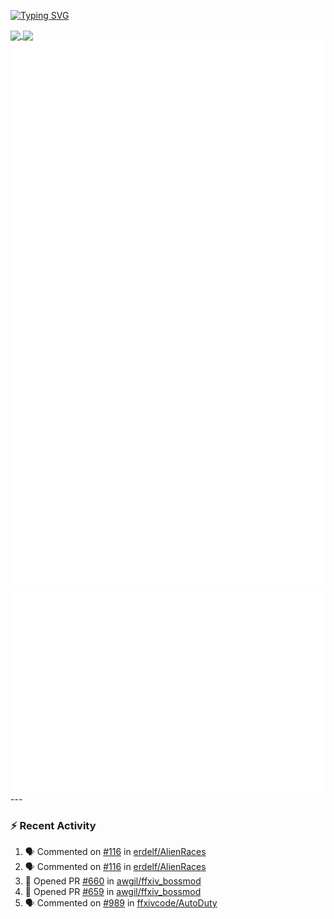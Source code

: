 [![Typing SVG](https://readme-typing-svg.demolab.com?font=Fira+Code&duration=1000&pause=1000&multiline=true&repeat=false&width=435&lines=Simon+Latusek+%7C+Gameplay+Engineer)](https://git.io/typing-svg)

<a href="https://github.com/anuraghazra/github-readme-stats">
  <img height=200 align="center" src="https://github-readme-stats.vercel.app/api?username=erdelf&theme=radical" />
</a>
<a href="https://github.com/anuraghazra/convoychat">
  <img height=200 align="center" src="https://streak-stats.demolab.com?user=erdelf&theme=radical&mode=weekly" />
</a>

<picture>
  <img src="/github-metrics.svg" alt="Metrics">
</picture>

<picture>
  <img src="/github-metrics-achievements.svg" alt="Achievements">
</picture>
---

### :zap: Recent Activity
<!--START_SECTION:activity-->
1. 🗣 Commented on [#116](https://github.com/erdelf/AlienRaces/issues/116#issuecomment-3148481746) in [erdelf/AlienRaces](https://github.com/erdelf/AlienRaces)
2. 🗣 Commented on [#116](https://github.com/erdelf/AlienRaces/issues/116#issuecomment-3148449698) in [erdelf/AlienRaces](https://github.com/erdelf/AlienRaces)
3. 💪 Opened PR [#660](https://github.com/awgil/ffxiv_bossmod/pull/660) in [awgil/ffxiv_bossmod](https://github.com/awgil/ffxiv_bossmod)
4. 💪 Opened PR [#659](https://github.com/awgil/ffxiv_bossmod/pull/659) in [awgil/ffxiv_bossmod](https://github.com/awgil/ffxiv_bossmod)
5. 🗣 Commented on [#989](https://github.com/ffxivcode/AutoDuty/issues/989#issuecomment-3134676754) in [ffxivcode/AutoDuty](https://github.com/ffxivcode/AutoDuty)
<!--END_SECTION:activity-->

<!--
**erdelf/erdelf** is a ✨ _special_ ✨ repository because its `README.md` (this file) appears on your GitHub profile.

Here are some ideas to get you started:

- 🔭 I’m currently working on ...
- 🌱 I’m currently learning ...
- 👯 I’m looking to collaborate on ...
- 🤔 I’m looking for help with ...
- 💬 Ask me about ...
- 📫 How to reach me: ...
- 😄 Pronouns: ...
- ⚡ Fun fact: ...
-->
